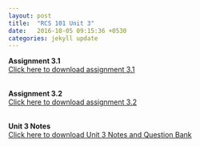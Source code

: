 ```yaml
---
layout: post
title:  "RCS 101 Unit 3"
date:   2016-10-05 09:15:36 +0530
categories: jekyll update
---
```


<strong> Assignment 3.1 </strong><br>
<a href="http://anubhavpatrick.github.io/RCS101Assignment3.1.pdf "> Click here to download assignment 3.1</a><br>
<br>

<strong> Assignment 3.2 </strong><br>
<a href="http://anubhavpatrick.github.io/RCS101Assignment3.2.pdf "> Click here to download assignment 3.2</a><br>
<br>

<strong>Unit 3 Notes </strong><br>
<a href="http://anubhavpatrick.github.io/RCS101Unit3Notes.pdf"> Click here to download Unit 3 Notes and Question Bank </a><br>


